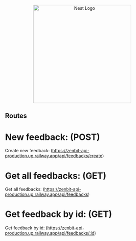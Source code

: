 <p align="center">
  <a href="http://nestjs.com/" target="blank"><img src="https://nestjs.com/img/logo_text.svg" width="320" alt="Nest Logo" /></a>
</p>

## Routes

# New feedback: (POST)
Create new feedback: (https://zenbit-api-production.up.railway.app/api/feedbacks/create)

# Get all feedbacks: (GET)
Get all feedbacks: (https://zenbit-api-production.up.railway.app/api/feedbacks)

# Get feedback by id: (GET)
Get feedback by id: (https://zenbit-api-production.up.railway.app/api/feedbacks/:id)
